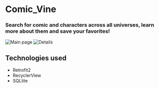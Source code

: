 # Comic_Vine

### Search for comic and characters across all universes, learn more about them and save your favorites!

![Main page](https://github.com/STaverasDev/Comic_Vine/blob/master/comic_screenshot2_50.jpg)
![Details](https://github.com/STaverasDev/Comic_Vine/blob/master/comic_screenshot1_50.jpg)

## Technologies used
- Retrofit2
- RecyclerView
- SQLlite
